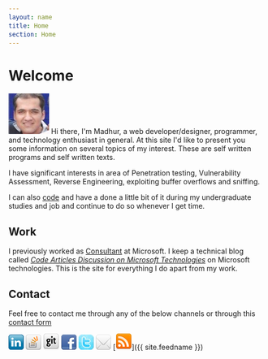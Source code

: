```yaml
---
layout: name
title: Home
section: Home
---
```



Welcome
=======

![Pic](/images/pic.jpg) Hi there, I'm Madhur, a web developer/designer, programmer, and technology enthusiast in general. At this site I'd like to present you some information on several topics of my interest. These are self written programs and self written texts.

I have significant interests in area  of Penetration testing, Vulnerability Assessment, Reverse Engineering, exploiting buffer overflows and sniffing.
 
I can also [code](/code) and have a done a little bit of it during my undergraduate studies and job and continue to do so whenever I get time.


Work
-----
I previously worked as [Consultant](/work) at Microsoft. I keep a technical blog called _[Code Articles Discussion on Microsoft Technologies](http://blogs.msdn.com/mahuja)_ on Microsoft technologies. This is the site for everything I do apart from my work. 



Contact 
--------
Feel free to contact me through any of the below channels or through this [contact form](/contact)


[![Pic](/images/linkedin3.png)](http://www.linkedin.com/in/madhurahuja) [![Pic](/images/icon_stackoverflow3.png)](http://stackoverflow.com/users/507256/madhur-ahuja)
[![Pic](/images/github_32.png)](https://github.com/madhur) [![Pic](/images/facebook3.png)](https://www.facebook.com/ahuja.madhur) [![Pic](/images/icon_twitter.jpg)](http://twitter.com/#!/madhur25)  [![Pic](/images/icon_mail.png)](mailto:mahuja@cmu.edu) [![Pic](/images/rss2.png)]({{ site.feedname }})


